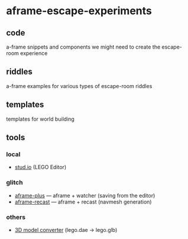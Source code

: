 # aframe-escape-experiments

## code

a-frame snippets and components we might need to create the escape-room experience

## riddles

a-frame examples for various types of escape-room riddles

## templates

templates for world building

## tools

### local

* [stud.io](http://stud.io) (LEGO Editor)

### glitch

* [aframe-plus](https://glitch.com/~aframe-plus) — aframe + watcher (saving from the editor)
* [aframe-recast](https://glitch.com/~aframe-recast) — aframe + recast (navmesh generation)

### others

* [3D model converter](https://modelconverter.com/convert.html) (lego.dae → lego.glb)